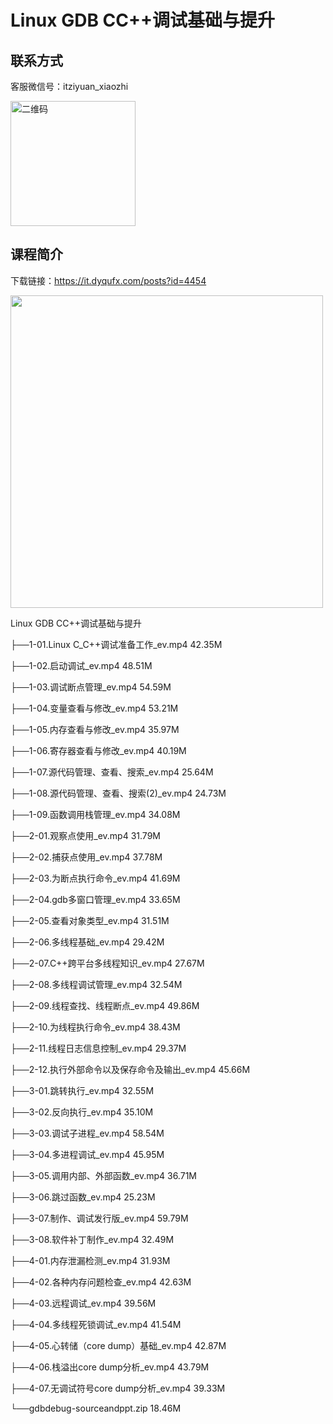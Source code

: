 # Linux GDB CC++调试基础与提升

## 联系方式

客服微信号：itziyuan_xiaozhi

<img src="https://ziyuanyun.oss-cn-guangzhou.aliyuncs.com/common/20240614073449/666b82192834a.jpg" width="200" height="200" alt="二维码">

## 课程简介

下载链接：https://it.dyqufx.com/posts?id=4454

<img src="https://ziyuanyun.oss-cn-guangzhou.aliyuncs.com/yun/20240919073151/66eb62e74d71b.jpg" width="500" alt="">

  

 Linux GDB CC++调试基础与提升

 ├──1-01.Linux C_C++调试准备工作_ev.mp4 42.35M

 ├──1-02.启动调试_ev.mp4 48.51M

 ├──1-03.调试断点管理_ev.mp4 54.59M

 ├──1-04.变量查看与修改_ev.mp4 53.21M

 ├──1-05.内存查看与修改_ev.mp4 35.97M

 ├──1-06.寄存器查看与修改_ev.mp4 40.19M

 ├──1-07.源代码管理、查看、搜索_ev.mp4 25.64M

 ├──1-08.源代码管理、查看、搜索(2)_ev.mp4 24.73M

 ├──1-09.函数调用栈管理_ev.mp4 34.08M

 ├──2-01.观察点使用_ev.mp4 31.79M

 ├──2-02.捕获点使用_ev.mp4 37.78M

 ├──2-03.为断点执行命令_ev.mp4 41.69M

 ├──2-04.gdb多窗口管理_ev.mp4 33.65M

 ├──2-05.查看对象类型_ev.mp4 31.51M

 ├──2-06.多线程基础_ev.mp4 29.42M

 ├──2-07.C++跨平台多线程知识_ev.mp4 27.67M

 ├──2-08.多线程调试管理_ev.mp4 32.54M

 ├──2-09.线程查找、线程断点_ev.mp4 49.86M

 ├──2-10.为线程执行命令_ev.mp4 38.43M

 ├──2-11.线程日志信息控制_ev.mp4 29.37M

 ├──2-12.执行外部命令以及保存命令及输出_ev.mp4 45.66M

 ├──3-01.跳转执行_ev.mp4 32.55M

 ├──3-02.反向执行_ev.mp4 35.10M

 ├──3-03.调试子进程_ev.mp4 58.54M

 ├──3-04.多进程调试_ev.mp4 45.95M

 ├──3-05.调用内部、外部函数_ev.mp4 36.71M

 ├──3-06.跳过函数_ev.mp4 25.23M

 ├──3-07.制作、调试发行版_ev.mp4 59.79M

 ├──3-08.软件补丁制作_ev.mp4 32.49M

 ├──4-01.内存泄漏检测_ev.mp4 31.93M

 ├──4-02.各种内存问题检查_ev.mp4 42.63M

 ├──4-03.远程调试_ev.mp4 39.56M

 ├──4-04.多线程死锁调试_ev.mp4 41.54M

 ├──4-05.心转储（core dump）基础_ev.mp4 42.87M

 ├──4-06.栈溢出core dump分析_ev.mp4 43.79M

 ├──4-07.无调试符号core dump分析_ev.mp4 39.33M

 └──gdbdebug-sourceandppt.zip 18.46M

  